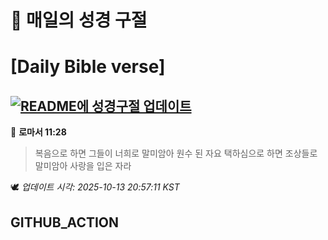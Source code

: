 # 🙏 매일의 성경 구절
# [Daily Bible verse]
## [![README에 성경구절 업데이트](https://github.com/DONGSUKA/first_test/actions/workflows/update-readme-bible.yml/badge.svg)](https://github.com/DONGSUKA/first_test/actions/workflows/update-readme-bible.yml)
<!-- START_BIBLE_VERSE -->
📖 **로마서 11:28**
> 복음으로 하면 그들이 너희로 말미암아 원수 된 자요 택하심으로 하면 조상들로 말미암아 사랑을 입은 자라

🕊️ _업데이트 시각: 2025-10-13 20:57:11 KST_
  <!-- END_BIBLE_VERSE -->
## GITHUB_ACTION

